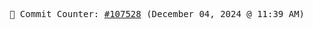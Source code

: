 <p align="center">
    <samp>
        📮 Commit Counter: <a href="https://github.com/Javascript-void0/Javascript-void0/commits/main">#107528</a> (December 04, 2024 @ 11:39 AM)
    </samp>
</p>